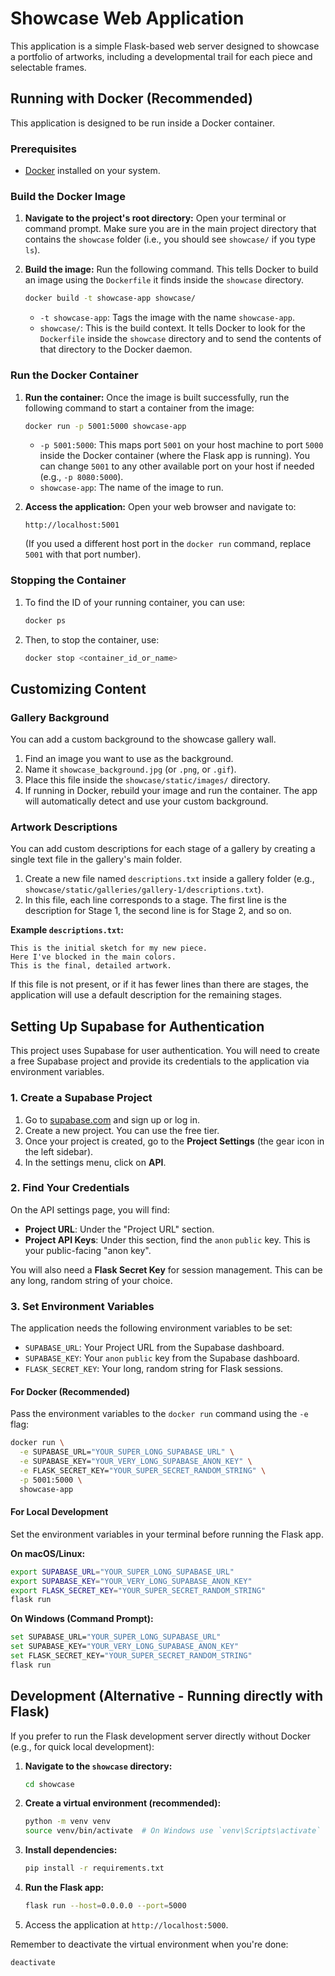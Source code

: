 # Showcase Web Application

This application is a simple Flask-based web server designed to showcase a portfolio of artworks, including a developmental trail for each piece and selectable frames.

## Running with Docker (Recommended)

This application is designed to be run inside a Docker container.

### Prerequisites

*   [Docker](https://docs.docker.com/get-docker/) installed on your system.

### Build the Docker Image

1.  **Navigate to the project's root directory:**
    Open your terminal or command prompt. Make sure you are in the main project directory that contains the `showcase` folder (i.e., you should see `showcase/` if you type `ls`).

2.  **Build the image:**
    Run the following command. This tells Docker to build an image using the `Dockerfile` it finds inside the `showcase` directory.
    ```bash
    docker build -t showcase-app showcase/
    ```
    *   `-t showcase-app`: Tags the image with the name `showcase-app`.
    *   `showcase/`: This is the build context. It tells Docker to look for the `Dockerfile` inside the `showcase` directory and to send the contents of that directory to the Docker daemon.

### Run the Docker Container

1.  **Run the container:**
    Once the image is built successfully, run the following command to start a container from the image:
    ```bash
    docker run -p 5001:5000 showcase-app
    ```
    *   `-p 5001:5000`: This maps port `5001` on your host machine to port `5000` inside the Docker container (where the Flask app is running). You can change `5001` to any other available port on your host if needed (e.g., `-p 8080:5000`).
    *   `showcase-app`: The name of the image to run.

2.  **Access the application:**
    Open your web browser and navigate to:
    ```
    http://localhost:5001
    ```
    (If you used a different host port in the `docker run` command, replace `5001` with that port number).

### Stopping the Container

1.  To find the ID of your running container, you can use:
    ```bash
    docker ps
    ```
2.  Then, to stop the container, use:
    ```bash
    docker stop <container_id_or_name>
    ```

## Customizing Content

### Gallery Background

You can add a custom background to the showcase gallery wall.

1.  Find an image you want to use as the background.
2.  Name it `showcase_background.jpg` (or `.png`, or `.gif`).
3.  Place this file inside the `showcase/static/images/` directory.
4.  If running in Docker, rebuild your image and run the container. The app will automatically detect and use your custom background.

### Artwork Descriptions

You can add custom descriptions for each stage of a gallery by creating a single text file in the gallery's main folder.

1.  Create a new file named `descriptions.txt` inside a gallery folder (e.g., `showcase/static/galleries/gallery-1/descriptions.txt`).
2.  In this file, each line corresponds to a stage. The first line is the description for Stage 1, the second line is for Stage 2, and so on.

**Example `descriptions.txt`:**
```
This is the initial sketch for my new piece.
Here I've blocked in the main colors.
This is the final, detailed artwork.
```

If this file is not present, or if it has fewer lines than there are stages, the application will use a default description for the remaining stages.

## Setting Up Supabase for Authentication

This project uses Supabase for user authentication. You will need to create a free Supabase project and provide its credentials to the application via environment variables.

### 1. Create a Supabase Project

1.  Go to [supabase.com](https://supabase.com/) and sign up or log in.
2.  Create a new project. You can use the free tier.
3.  Once your project is created, go to the **Project Settings** (the gear icon in the left sidebar).
4.  In the settings menu, click on **API**.

### 2. Find Your Credentials

On the API settings page, you will find:

*   **Project URL**: Under the "Project URL" section.
*   **Project API Keys**: Under this section, find the `anon` `public` key. This is your public-facing "anon key".

You will also need a **Flask Secret Key** for session management. This can be any long, random string of your choice.

### 3. Set Environment Variables

The application needs the following environment variables to be set:

*   `SUPABASE_URL`: Your Project URL from the Supabase dashboard.
*   `SUPABASE_KEY`: Your `anon` `public` key from the Supabase dashboard.
*   `FLASK_SECRET_KEY`: Your long, random string for Flask sessions.

#### For Docker (Recommended)

Pass the environment variables to the `docker run` command using the `-e` flag:

```bash
docker run \
  -e SUPABASE_URL="YOUR_SUPER_LONG_SUPABASE_URL" \
  -e SUPABASE_KEY="YOUR_VERY_LONG_SUPABASE_ANON_KEY" \
  -e FLASK_SECRET_KEY="YOUR_SUPER_SECRET_RANDOM_STRING" \
  -p 5001:5000 \
  showcase-app
```

#### For Local Development

Set the environment variables in your terminal before running the Flask app.

**On macOS/Linux:**
```bash
export SUPABASE_URL="YOUR_SUPER_LONG_SUPABASE_URL"
export SUPABASE_KEY="YOUR_VERY_LONG_SUPABASE_ANON_KEY"
export FLASK_SECRET_KEY="YOUR_SUPER_SECRET_RANDOM_STRING"
flask run
```

**On Windows (Command Prompt):**
```bash
set SUPABASE_URL="YOUR_SUPER_LONG_SUPABASE_URL"
set SUPABASE_KEY="YOUR_VERY_LONG_SUPABASE_ANON_KEY"
set FLASK_SECRET_KEY="YOUR_SUPER_SECRET_RANDOM_STRING"
flask run
```

## Development (Alternative - Running directly with Flask)

If you prefer to run the Flask development server directly without Docker (e.g., for quick local development):

1.  **Navigate to the `showcase` directory:**
    ```bash
    cd showcase
    ```
2.  **Create a virtual environment (recommended):**
    ```bash
    python -m venv venv
    source venv/bin/activate  # On Windows use `venv\Scripts\activate`
    ```
3.  **Install dependencies:**
    ```bash
    pip install -r requirements.txt
    ```
4.  **Run the Flask app:**
    ```bash
    flask run --host=0.0.0.0 --port=5000
    ```
5.  Access the application at `http://localhost:5000`.

Remember to deactivate the virtual environment when you're done:
```bash
deactivate
```
